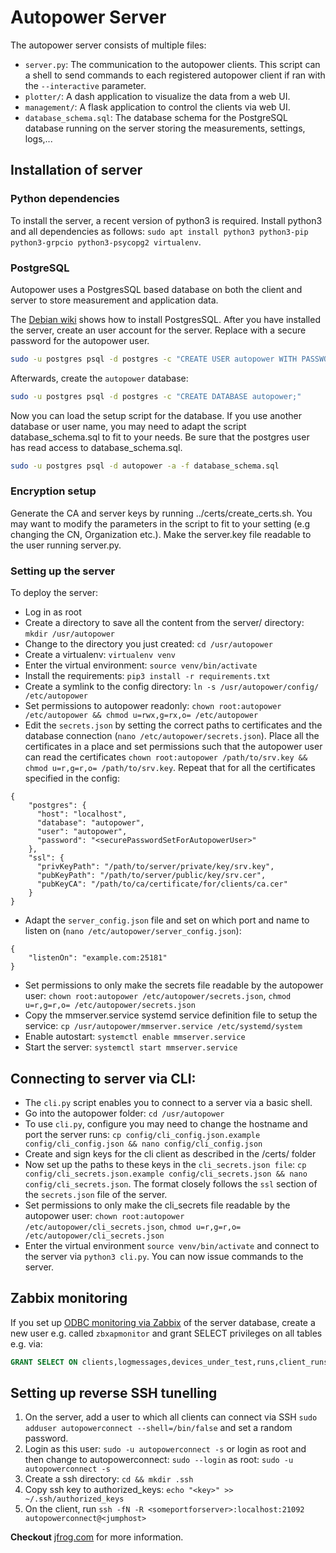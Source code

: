 # Autopower Server

The autopower server consists of multiple files:
* `server.py`: The communication to the autopower clients. This script can a shell to send commands to each registered autopower client if ran with the `--interactive` parameter.
* `plotter/`: A dash application to visualize the data from a web UI.
* `management/`: A flask application to control the clients via web UI.
* `database_schema.sql`: The database schema for the PostgreSQL database running on the server storing the measurements, settings, logs,...

## Installation of server
### Python dependencies
To install the server, a recent version of python3 is required. Install python3 and all dependencies as follows:
`sudo apt install python3 python3-pip python3-grpcio python3-psycopg2 virtualenv`.

### PostgreSQL

Autopower uses a PostgresSQL based database on both the client and server to store measurement and application data.

The [Debian wiki](https://wiki.debian.org/PostgreSql) shows how to install PostgresSQL. After you have installed the server, create an user account for the server. Replace <password> with a secure password for the autopower user.
```bash
sudo -u postgres psql -d postgres -c "CREATE USER autopower WITH PASSWORD '<password>';"
```

Afterwards, create the `autopower` database:
```bash
sudo -u postgres psql -d postgres -c "CREATE DATABASE autopower;"
```

Now you can load the setup script for the database. If you use another database or user name, you may need to adapt the script database_schema.sql to fit to your needs. Be sure that the postgres user has read access to database_schema.sql. 
```bash
sudo -u postgres psql -d autopower -a -f database_schema.sql
```

### Encryption setup

Generate the CA and server keys by running ../certs/create_certs.sh. You may want to modify the parameters in the script to fit to your setting (e.g changing the CN, Organization etc.).
Make the server.key file readable to the user running server.py.

### Setting up the server

To deploy the server:
* Log in as root
* Create a directory to save all the content from the server/ directory: `mkdir /usr/autopower`
* Change to the directory you just created: `cd /usr/autopower`
* Create a virtualenv: `virtualenv venv`
* Enter the virtual environment: `source venv/bin/activate`
* Install the requirements: `pip3 install -r requirements.txt`
* Create a symlink to the config directory: `ln -s /usr/autopower/config/ /etc/autopower`
* Set permissions to autopower readonly: `chown root:autopower /etc/autopower && chmod u=rwx,g=rx,o= /etc/autopower`
* Edit the `secrets.json` by setting the correct paths to certificates and the database connection (`nano /etc/autopower/secrets.json`). Place all the certificates in a place and set permissions such that the autopower user can read the certificates `chown root:autopower /path/to/srv.key && chmod u=r,g=r,o= /path/to/srv.key`. Repeat that for all the certificates specified in the config:
```
{
    "postgres": {
      "host": "localhost",
      "database": "autopower",
      "user": "autopower",
      "password": "<securePasswordSetForAutopowerUser>"
    },
    "ssl": {
      "privKeyPath": "/path/to/server/private/key/srv.key",
      "pubKeyPath": "/path/to/server/public/key/srv.cer",
      "pubKeyCA": "/path/to/ca/certificate/for/clients/ca.cer"
    }
}
```

* Adapt the `server_config.json` file and set on which port and name to listen on (`nano /etc/autopower/server_config.json`):
```
{
    "listenOn": "example.com:25181"
}
```
* Set permissions to only make the secrets file readable by the autopower user: `chown root:autopower /etc/autopower/secrets.json`, `chmod u=r,g=r,o= /etc/autopower/secrets.json`
* Copy the mmserver.service systemd service definition file to setup the service: `cp /usr/autopower/mmserver.service /etc/systemd/system`
* Enable autostart: `systemctl enable mmserver.service`
* Start the server: `systemctl start mmserver.service`

## Connecting to server via CLI:
* The `cli.py` script enables you to connect to a server via a basic shell.
* Go into the autopower folder: `cd /usr/autopower`
* To use `cli.py`, configure you may need to change the hostname and port the server runs: `cp config/cli_config.json.example config/cli_config.json && nano config/cli_config.json`
* Create and sign keys for the cli client as described in the /certs/ folder
* Now set up the paths to these keys in the `cli_secrets.json file`: `cp config/cli_secrets.json.example config/cli_secrets.json && nano config/cli_secrets.json`. The format closely follows the `ssl` section of the `secrets.json` file of the server.
* Set permissions to only make the cli_secrets file readable by the autopower user: `chown root:autopower /etc/autopower/cli_secrets.json`, `chmod u=r,g=r,o= /etc/autopower/cli_secrets.json`
* Enter the virtual environment `source venv/bin/activate` and connect to the server via `python3 cli.py`. You can now issue commands to the server.

## Zabbix monitoring

If you set up [ODBC monitoring via Zabbix](https://www.zabbix.com/documentation/6.4/en/manual/config/items/itemtypes/odbc_checks/) of the server database, create a new user e.g. called `zbxapmonitor` and grant SELECT privileges on all tables e.g. via:
```sql
GRANT SELECT ON clients,logmessages,devices_under_test,runs,client_runs,measurements,measurement_data TO zbxapmonitor;
```


## Setting up reverse SSH tunelling

1. On the server, add a user to which all clients can connect via SSH `sudo adduser autopowerconnect --shell=/bin/false` and set a random password.
2. Login as this user: `sudo -u autopowerconnect -s` or login as root and then change to autopowerconnect: `sudo --login` as root: `sudo -u autopowerconnect -s`
3. Create a ssh directory: `cd && mkdir .ssh`
4. Copy ssh key to authorized_keys: `echo "<key>" >> ~/.ssh/authorized_keys`
5. On the client, run `ssh -fN -R <someportforserver>:localhost:21092 autopowerconnect@<jumphost>`

**Checkout** [jfrog.com](https://jfrog.com/connect/post/reverse-ssh-tunneling-from-start-to-end/) for more information.